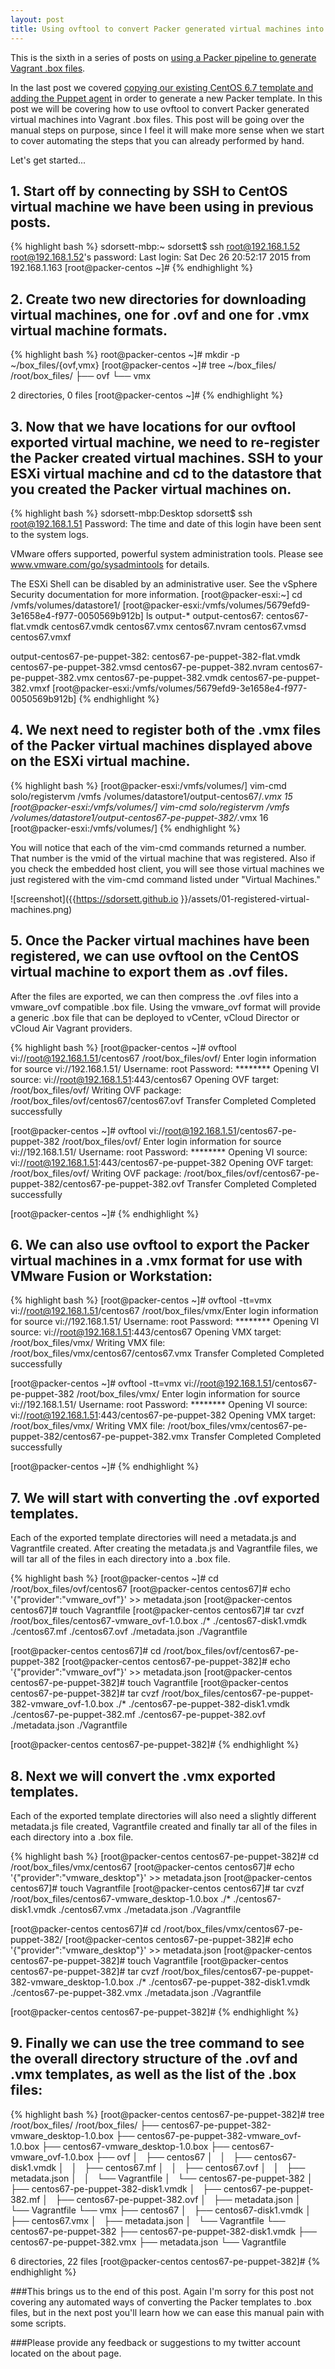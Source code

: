 ```yaml
---
layout: post
title: Using ovftool to convert Packer generated virtual machines into Vagrant .box files
---
```


This is the sixth in a series of posts on [using a Packer pipeline to generate Vagrant .box files](https://sdorsett.github.io/2015/12/22/pipeline-for-creating-packer-box-files/).

In the last post we covered [copying our existing CentOS 6.7 template and adding the Puppet agent](https://sdorsett.github.io/2015/12/26/copy-our-existing-template-and-add-the-puppet-agent/) in order to generate a new Packer template. In this post we will be covering how to use ovftool to convert Packer generated virtual machines into Vagrant .box files. This post will be going over the manual steps on purpose, since I feel it will make more sense when we start to cover automating the steps that you can already performed by hand.

Let's get started...

## 1. Start off by connecting by SSH to CentOS virtual machine we have been using in previous posts.

{% highlight bash %}
sdorsett-mbp:~ sdorsett$ ssh root@192.168.1.52
root@192.168.1.52's password:
Last login: Sat Dec 26 20:52:17 2015 from 192.168.1.163
[root@packer-centos ~]#
{% endhighlight %}

## 2. Create two new directories for downloading virtual machines, one for .ovf and one for .vmx virtual machine formats.

{% highlight bash %}
root@packer-centos ~]# mkdir -p ~/box_files/{ovf,vmx}
[root@packer-centos ~]# tree ~/box_files/
/root/box_files/
├── ovf
└── vmx

2 directories, 0 files
[root@packer-centos ~]#
{% endhighlight %}

## 3. Now that we have locations for our ovftool exported virtual machine, we need to re-register the Packer created virtual machines. SSH to your ESXi virtual machine and cd to the datastore that you created the Packer virtual machines on.

{% highlight bash %}
sdorsett-mbp:Desktop sdorsett$ ssh root@192.168.1.51
Password:
The time and date of this login have been sent to the system logs.

VMware offers supported, powerful system administration tools.  Please
see www.vmware.com/go/sysadmintools for details.

The ESXi Shell can be disabled by an administrative user. See the
vSphere Security documentation for more information.
[root@packer-esxi:~] cd /vmfs/volumes/datastore1/
[root@packer-esxi:/vmfs/volumes/5679efd9-3e1658e4-f977-0050569b912b] ls output-*
output-centos67:
centos67-flat.vmdk  centos67.vmdk       centos67.vmx
centos67.nvram      centos67.vmsd       centos67.vmxf

output-centos67-pe-puppet-382:
centos67-pe-puppet-382-flat.vmdk  centos67-pe-puppet-382.vmsd
centos67-pe-puppet-382.nvram      centos67-pe-puppet-382.vmx
centos67-pe-puppet-382.vmdk       centos67-pe-puppet-382.vmxf
[root@packer-esxi:/vmfs/volumes/5679efd9-3e1658e4-f977-0050569b912b]
{% endhighlight %}

## 4. We next need to register both of the .vmx files of the Packer virtual machines displayed above on the ESXi virtual machine.

{% highlight bash %}
[root@packer-esxi:/vmfs/volumes/] vim-cmd solo/registervm /vmfs
/volumes/datastore1/output-centos67/*.vmx
15
[root@packer-esxi:/vmfs/volumes/] vim-cmd solo/registervm /vmfs
/volumes/datastore1/output-centos67-pe-puppet-382/*.vmx
16
[root@packer-esxi:/vmfs/volumes/]
{% endhighlight %}

You will notice that each of the vim-cmd commands returned a number. That number is the vmid of the virtual machine that was registered. Also if you check the embedded host client, you will see those virtual machines we just registered with the vim-cmd command listed under "Virtual Machines."

![screenshot]({{https://sdorsett.github.io }}/assets/01-registered-virtual-machines.png)  

## 5. Once the Packer virtual machines have been registered, we can use ovftool on the CentOS virtual machine to export them as .ovf files.

After the files are exported, we can then compress the .ovf files into a vmware\_ovf compatible .box file. Using the vmware\_ovf format will provide a generic .box file that can be deployed to vCenter, vCloud Director or vCloud Air Vagrant providers.

{% highlight bash %}
[root@packer-centos ~]# ovftool vi://root@192.168.1.51/centos67 /root/box_files/ovf/
Enter login information for source vi://192.168.1.51/
Username: root
Password: ********
Opening VI source: vi://root@192.168.1.51:443/centos67
Opening OVF target: /root/box_files/ovf/
Writing OVF package: /root/box_files/ovf/centos67/centos67.ovf
Transfer Completed
Completed successfully

[root@packer-centos ~]# ovftool vi://root@192.168.1.51/centos67-pe-puppet-382 /root/box_files/ovf/
Enter login information for source vi://192.168.1.51/
Username: root
Password: ********
Opening VI source: vi://root@192.168.1.51:443/centos67-pe-puppet-382
Opening OVF target: /root/box_files/ovf/
Writing OVF package: /root/box_files/ovf/centos67-pe-puppet-382/centos67-pe-puppet-382.ovf
Transfer Completed
Completed successfully

[root@packer-centos ~]#
{% endhighlight %}

## 6. We can also use ovftool to export the Packer virtual machines in a .vmx format for use with VMware Fusion or Workstation:

{% highlight bash %}
[root@packer-centos ~]# ovftool -tt=vmx vi://root@192.168.1.51/centos67 /root/box_files/vmx/Enter login information for source vi://192.168.1.51/
Username: root
Password: ********
Opening VI source: vi://root@192.168.1.51:443/centos67
Opening VMX target: /root/box_files/vmx/
Writing VMX file: /root/box_files/vmx/centos67/centos67.vmx
Transfer Completed
Completed successfully

[root@packer-centos ~]# ovftool -tt=vmx vi://root@192.168.1.51/centos67-pe-puppet-382 /root/box_files/vmx/
Enter login information for source vi://192.168.1.51/
Username: root
Password: ********
Opening VI source: vi://root@192.168.1.51:443/centos67-pe-puppet-382
Opening VMX target: /root/box_files/vmx/
Writing VMX file: /root/box_files/vmx/centos67-pe-puppet-382/centos67-pe-puppet-382.vmx
Transfer Completed
Completed successfully

[root@packer-centos ~]#
{% endhighlight %}

## 7. We will start with converting the .ovf exported templates.

Each of the exported template directories will need a metadata.js and Vagrantfile created. After creating the metadata.js and Vagrantfile files, we will tar all of the files in each directory into a .box file.

{% highlight bash %}
[root@packer-centos ~]# cd /root/box_files/ovf/centos67
[root@packer-centos centos67]# echo '{"provider":"vmware_ovf"}' >> metadata.json
[root@packer-centos centos67]# touch Vagrantfile
[root@packer-centos centos67]# tar cvzf /root/box_files/centos67-vmware_ovf-1.0.box ./*
./centos67-disk1.vmdk
./centos67.mf
./centos67.ovf
./metadata.json
./Vagrantfile

[root@packer-centos centos67]# cd /root/box_files/ovf/centos67-pe-puppet-382
[root@packer-centos centos67-pe-puppet-382]# echo '{"provider":"vmware_ovf"}' >> metadata.json
[root@packer-centos centos67-pe-puppet-382]# touch Vagrantfile
[root@packer-centos centos67-pe-puppet-382]# tar cvzf /root/box_files/centos67-pe-puppet-382-vmware_ovf-1.0.box ./*
./centos67-pe-puppet-382-disk1.vmdk
./centos67-pe-puppet-382.mf
./centos67-pe-puppet-382.ovf
./metadata.json
./Vagrantfile

[root@packer-centos centos67-pe-puppet-382]#
{% endhighlight %}

## 8. Next we will convert the .vmx exported templates.

Each of the exported template directories will also need a slightly different metadata.js file created, Vagrantfile created and finally tar all of the files in each directory into a .box file.

{% highlight bash %}
[root@packer-centos centos67-pe-puppet-382]# cd /root/box_files/vmx/centos67
[root@packer-centos centos67]# echo '{"provider":"vmware_desktop"}' >> metadata.json
[root@packer-centos centos67]# touch Vagrantfile
[root@packer-centos centos67]# tar cvzf /root/box_files/centos67-vmware_desktop-1.0.box ./*
./centos67-disk1.vmdk
./centos67.vmx
./metadata.json
./Vagrantfile

[root@packer-centos centos67]# cd /root/box_files/vmx/centos67-pe-puppet-382/
[root@packer-centos centos67-pe-puppet-382]# echo '{"provider":"vmware_desktop"}' >> metadata.json
[root@packer-centos centos67-pe-puppet-382]# touch Vagrantfile
[root@packer-centos centos67-pe-puppet-382]# tar cvzf /root/box_files/centos67-pe-puppet-382-vmware_desktop-1.0.box ./*
./centos67-pe-puppet-382-disk1.vmdk
./centos67-pe-puppet-382.vmx
./metadata.json
./Vagrantfile

[root@packer-centos centos67-pe-puppet-382]#
{% endhighlight %}

## 9. Finally we can use the tree command to see the overall directory structure of the .ovf and .vmx templates, as well as the list of the .box files:

{% highlight bash %}
[root@packer-centos centos67-pe-puppet-382]# tree /root/box_files/
/root/box_files/
├── centos67-pe-puppet-382-vmware_desktop-1.0.box
├── centos67-pe-puppet-382-vmware_ovf-1.0.box
├── centos67-vmware_desktop-1.0.box
├── centos67-vmware_ovf-1.0.box
├── ovf
│   ├── centos67
│   │   ├── centos67-disk1.vmdk
│   │   ├── centos67.mf
│   │   ├── centos67.ovf
│   │   ├── metadata.json
│   │   └── Vagrantfile
│   └── centos67-pe-puppet-382
│       ├── centos67-pe-puppet-382-disk1.vmdk
│       ├── centos67-pe-puppet-382.mf
│       ├── centos67-pe-puppet-382.ovf
│       ├── metadata.json
│       └── Vagrantfile
└── vmx
    ├── centos67
    │   ├── centos67-disk1.vmdk
    │   ├── centos67.vmx
    │   ├── metadata.json
    │   └── Vagrantfile
    └── centos67-pe-puppet-382
        ├── centos67-pe-puppet-382-disk1.vmdk
        ├── centos67-pe-puppet-382.vmx
        ├── metadata.json
        └── Vagrantfile

6 directories, 22 files
[root@packer-centos centos67-pe-puppet-382]#
{% endhighlight %}

###This brings us to the end of this post. Again I'm sorry for this post not covering any automated ways of converting the Packer templates to .box files, but in the next post you'll learn how we can ease this manual pain with some  scripts.

###Please provide any feedback or suggestions to my twitter account located on the about page.
